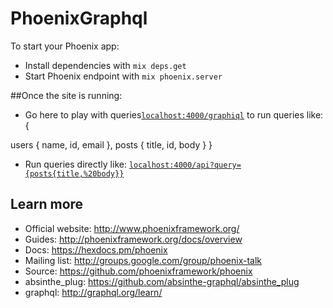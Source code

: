 # PhoenixGraphql

To start your Phoenix app:

  * Install dependencies with `mix deps.get`
  * Start Phoenix endpoint with `mix phoenix.server`

##Once the site is running:

  * Go here to play with queries[`localhost:4000/graphiql`](http://localhost:4000/graphiql) to run queries like: {

  users {
    name,
    id,
    email
  },
  posts {
    title,
    id,
    body
  }
}

* Run queries directly like:  [`localhost:4000/api?query={posts{title,%20body}}`](http://localhost:4000/api?query={posts{title,%20body}})


## Learn more

  * Official website: http://www.phoenixframework.org/
  * Guides: http://phoenixframework.org/docs/overview
  * Docs: https://hexdocs.pm/phoenix
  * Mailing list: http://groups.google.com/group/phoenix-talk
  * Source: https://github.com/phoenixframework/phoenix
  * absinthe_plug: https://github.com/absinthe-graphql/absinthe_plug
  * graphql: http://graphql.org/learn/
